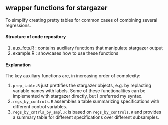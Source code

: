 ## wrapper functions for stargazer

To simplify creating pretty tables for common cases of combining several regressions.

#### Structure of code repository

1. aux_fcts.R  : contains auxiliary functions that manipulate stargazer output
2. example.R   : showcases how to use these functions

#### Explanation
The key auxiliary functions are, in increasing order of complexity:

1. `prep_table.R` just prettifies the stargazer objects, e.g. by replacting variable names with labels. Some of these functionalities can be implemented with stargazer directly, but I preferred my syntax.
2. `regs_by_controls.R` assembles a table summarizing specifications with different control variables.
3. `regs_by_cntrls_by_smpl.R` is based on `regs_by_controls.R` and provides a summary table for different specifications over different subsamples.